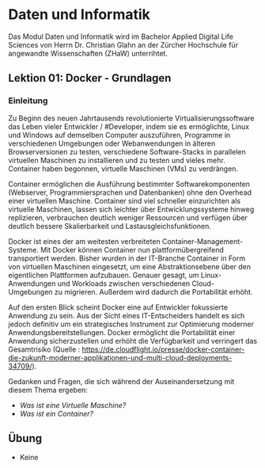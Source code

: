 # Daten und Informatik
Das Modul Daten und Informatik wird im Bachelor Applied Digital Life Sciences von Herrn Dr. Christian Glahn an der Zürcher Hochschule für angewandte Wissenschaften (ZHaW) unterrihtet.

## Lektion 01: Docker - Grundlagen

### Einleitung

Zu Beginn des neuen Jahrtausends revolutionierte Virtualisierungssoftware das Leben vieler Entwickler / #Developer, indem sie es ermöglichte, Linux und Windows auf demselben Computer auszuführen, Programme in verschiedenen Umgebungen oder Webanwendungen in älteren Browserversionen zu testen, verschiedene Software-Stacks in parallelen virtuellen Maschinen zu installieren und zu testen und vieles mehr. Container haben begonnen, virtuelle Maschinen (VMs) zu verdrängen. 

Container ermöglichen die Ausführung bestimmter Softwarekomponenten (Webserver, Programmiersprachen und Datenbanken) ohne den Overhead einer virtuellen Maschine. Container sind viel schneller einzurichten als virtuelle Maschinen, lassen sich leichter über Entwicklungssysteme hinweg replizieren, verbrauchen deutlich weniger Ressourcen und verfügen über deutlich bessere Skalierbarkeit und Lastausgleichsfunktionen. 

Docker ist eines der am weitesten verbreiteten Container-Management-Systeme. Mit Docker können Container nun plattformübergreifend transportiert werden. Bisher wurden in der IT-Branche Container in Form von virtuellen Maschinen eingesetzt, um eine Abstraktionsebene über den eigentlichen Plattformen aufzubauen. Genauer gesagt, um Linux-Anwendungen und Workloads zwischen verschiedenen Cloud-Umgebungen zu migrieren. Außerdem wird dadurch die Portabilität erhöht. 

Auf den ersten Blick scheint Docker eine auf Entwickler fokussierte Anwendung zu sein. Aus der Sicht eines IT-Entscheiders handelt es sich jedoch definitiv um ein strategisches Instrument zur Optimierung moderner Anwendungsbereitstellungen. Docker ermöglicht die Portabilität einer Anwendung sicherzustellen und erhöht die Verfügbarkeit und verringert das Gesamtrisiko (Quelle : https://de.cloudflight.io/presse/docker-container-die-zukunft-moderner-applikationen-und-multi-cloud-deployments-34709/).

Gedanken und Fragen, die sich während der Auseinandersetzung mit diesem Thema ergeben:
- *Was ist eine Virtuelle Maschine?* 
- *Was ist ein Container?*




## Übung
- Keine
